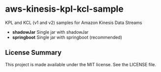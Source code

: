 # aws-kinesis-kpl-kcl-sample
KPL and KCL (v1 and v2) samples for Amazon Kinesis Data Streams

- **shadowJar** Single jar with shadowJar
- **springboot** Single jar with springboot (recommended)

## License Summary

This project is made available under the MIT license. See the LICENSE file.